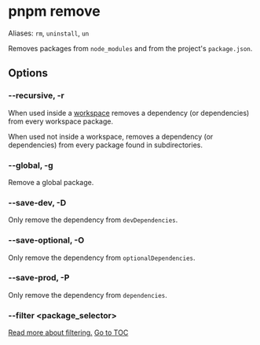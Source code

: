
# pnpm remove


Aliases: `rm`, `uninstall`, `un`

Removes packages from `node_modules` and from the project's `package.json`.

## Options

### --recursive, -r

When used inside a [workspace](../workspaces.html) removes a dependency (or
dependencies) from every workspace package.

When used not inside a workspace, removes a dependency (or dependencies) from
every package found in subdirectories.

### --global, -g

Remove a global package.

### --save-dev, -D

Only remove the dependency from `devDependencies`.

### --save-optional, -O

Only remove the dependency from `optionalDependencies`.

### --save-prod, -P

Only remove the dependency from `dependencies`.

### --filter &lt;package_selector\>

[Read more about filtering.](../filtering.html)
<span style='float: footnote;'><a href="../index.html#toc">Go to TOC</a></span>
